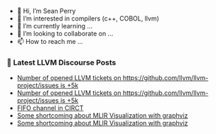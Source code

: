 - 👋 Hi, I’m Sean Perry
- 👀 I’m interested in compilers (c++, COBOL, llvm)
- 🌱 I’m currently learning ...
- 💞️ I’m looking to collaborate on ...
- 📫 How to reach me ...

<!---
s66perry/s66perry is a ✨ special ✨ repository because its `README.md` (this file) appears on your GitHub profile.
You can click the Preview link to take a look at your changes.
--->
### 📕 Latest LLVM Discourse Posts

<!-- DISCOURSE-LLVM:START -->
- [Number of opened LLVM tickets on https://github.com/llvm/llvm-project/issues is +5k](https://discourse.llvm.org/t/number-of-opened-llvm-tickets-on-https-github-com-llvm-llvm-project-issues-is-5k/72021#post_14)
- [Number of opened LLVM tickets on https://github.com/llvm/llvm-project/issues is +5k](https://discourse.llvm.org/t/number-of-opened-llvm-tickets-on-https-github-com-llvm-llvm-project-issues-is-5k/72021#post_13)
- [FIFO channel in CIRCT](https://discourse.llvm.org/t/fifo-channel-in-circt/71813#post_9)
- [Some shortcoming about MLIR Visualization with graphviz](https://discourse.llvm.org/t/some-shortcoming-about-mlir-visualization-with-graphviz/71990#post_3)
- [Some shortcoming about MLIR Visualization with graphviz](https://discourse.llvm.org/t/some-shortcoming-about-mlir-visualization-with-graphviz/71990#post_2)
<!-- DISCOURSE-LLVM:END -->
